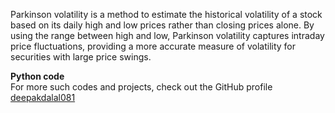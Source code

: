Parkinson volatility is a method to estimate the historical volatility of a stock based on its daily high and low prices rather than closing prices alone.
By using the range between high and low, Parkinson volatility captures intraday price fluctuations, providing a more accurate measure of volatility for securities with large price swings.


**Python code** <br/>
For more such codes and projects, check out the GitHub profile [deepakdalal081](https://github.com/Deepakdalal081)
